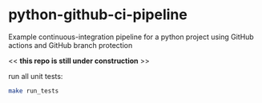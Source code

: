 # python-github-ci-pipeline
Example continuous-integration pipeline for a python project using GitHub actions and GitHub branch protection

<< **this repo is still under construction** >>

run all unit tests: 

```bash
make run_tests
```